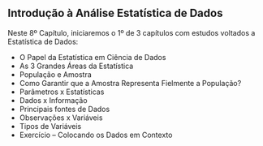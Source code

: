 ## Introdução à Análise Estatística de Dados

Neste 8º Capítulo, iniciaremos o 1º de 3 capítulos com estudos voltados a Estatística de Dados:

<ul>
  <li>O  Papel da Estatística em Ciência de Dados</li>
  <li>As 3 Grandes Áreas da Estatística</li>
  <li>População e Amostra</li>
  <li>Como Garantir que a Amostra Representa Fielmente a População?</li>
  <li>Parâmetros x Estatísticas</li>
  <li>Dados x Informação</li>
  <li>Principais fontes de Dados</li>
  <li>Observações x Variáveis</li>
  <li>Tipos de Variáveis</li>
  <li>Exercício – Colocando os Dados em Contexto</li>
</ul>